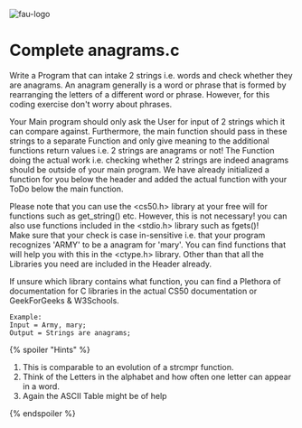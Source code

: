 ![fau-logo](https://www.fau.de/files/2016/02/fb-ww-logo-preview.jpg)
# Complete anagrams.c
Write a Program that can intake 2 strings i.e. words and check whether they are anagrams. An anagram generally is a word or phrase
 that is formed by rearranging the letters of a different word or phrase. However, for this coding exercise don't worry about phrases.

Your Main program should only ask the User for input of 2 strings which it can compare against. Furthermore, the main function should
pass in these strings to a separate Function and only give meaning to the additional functions return values i.e. 2 strings are anagrams or not!
The Function doing the actual work i.e. checking whether 2 strings are indeed anagrams should be outside of your main program. We have already
initialized a function for you below the header and added the actual function with your ToDo below the main function. 

Please note that you can use the <cs50.h> library at your free will for functions such as
get_string() etc. However, this is not necessary! you can also use functions included in the <stdio.h> library such as fgets()!  
Make sure that your check is case in-sensitive i.e. that your program recognizes 'ARMY' to be a
anagram for 'mary'. You can find functions that will help you with this in the <ctype.h> library.
Other than that all the Libraries you need are included in the
Header already.


If unsure which library contains what function, you can find a 
Plethora of documentation for C libraries in the actual CS50 
documentation or GeekForGeeks & W3Schools.



~~~
Example: 
Input = Army, mary; 
Output = Strings are anagrams;
~~~
{% spoiler "Hints" %}

1. This is comparable to an evolution of a strcmpr function.
2. Think of the Letters in the alphabet and how often one letter can appear in a word.
3. Again the ASCII Table might be of help

{% endspoiler %}
